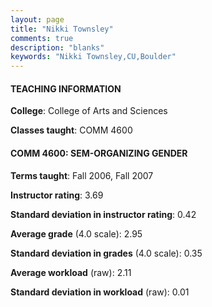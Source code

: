 ```yaml
---
layout: page
title: "Nikki Townsley" 
comments: true
description: "blanks"
keywords: "Nikki Townsley,CU,Boulder"
---
```

<head>
<script src="https://ajax.googleapis.com/ajax/libs/jquery/2.1.3/jquery.min.js"></script>
<script src="https://dl.dropboxusercontent.com/s/pc42nxpaw1ea4o9/highcharts.js?dl=0"></script>
<!-- <script src="../assets/js/highcharts.js"></script> -->
<style type="text/css">@font-face {
	font-family: "Bebas Neue";
	src: url(https://www.filehosting.org/file/details/544349/BebasNeue Regular.otf) format("opentype");
	}
	h1.Bebas { 
		font-family: "Bebas Neue", Verdana, Tahoma;
	}
</style>
</head>
	   
#### TEACHING INFORMATION

**College**: College of Arts and Sciences

**Classes taught**: COMM 4600

#### COMM 4600: SEM-ORGANIZING GENDER

**Terms taught**: Fall 2006, Fall 2007

**Instructor rating**: 3.69

**Standard deviation in instructor rating**: 0.42

**Average grade** (4.0 scale): 2.95

**Standard deviation in grades** (4.0 scale): 0.35

**Average workload** (raw): 2.11

**Standard deviation in workload** (raw): 0.01

